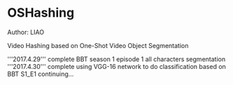 # OSHashing

Author: LIAO

Video Hashing based on One-Shot Video Object Segmentation

'''2017.4.29''' complete BBT season 1 episode 1 all characters segmentation
'''2017.4.30''' complete using VGG-16 network to do classification based on BBT S1_E1
continuing...
